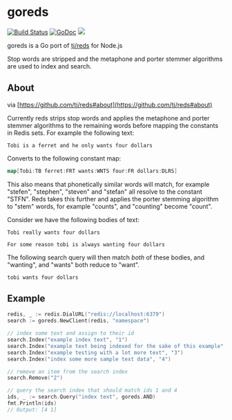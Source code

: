 # goreds

[![Build Status](https://travis-ci.org/blainsmith/goreds.svg?branch=master)](https://travis-ci.org/blainsmith/goreds)
[![GoDoc](https://godoc.org/github.com/blainsmith/goreds?status.svg)](https://godoc.org/github.com/blainsmith/goreds)
![](https://img.shields.io/badge/license-MIT-blue.svg)

goreds is a Go port of [tj/reds](http://github.com/tj/reds) for Node.js

Stop words are stripped and the metaphone and porter stemmer algorithms are used to index and search.

## About

via [https://github.com/tj/reds#about](https://github.com/tj/reds#about)

Currently reds strips stop words and applies the metaphone and porter stemmer algorithms to the remaining words before mapping the constants in Redis sets. For example the following text:

    Tobi is a ferret and he only wants four dollars

Converts to the following constant map:

```go
map[Tobi:TB ferret:FRT wants:WNTS four:FR dollars:DLRS]
```

This also means that phonetically similar words will match, for example "stefen", "stephen", "steven" and "stefan" all resolve to the constant "STFN". Reds takes this further and applies the porter stemming algorithm to "stem" words, for example "counts", and "counting" become "count".

Consider we have the following bodies of text:

    Tobi really wants four dollars

    For some reason tobi is always wanting four dollars

The following search query will then match _both_ of these bodies, and "wanting", and "wants" both reduce to "want".

    tobi wants four dollars

## Example

```go
redis, _ := redis.DialURL("redis://localhost:6379")
search := goreds.NewClient(redis, "namespace")

// index some text and assign to their id
search.Index("example index text", "1")
search.Index("example text being indexed for the sake of this example", "2")
search.Index("example testing with a lot more text", "3")
search.Index("index some more sample text data", "4")

// remove an item from the search index
search.Remove("2")

// query the search index that should match ids 1 and 4
ids, _ := search.Query("index text", goreds.AND)
fmt.Println(ids)
// Output: [4 1]
```
